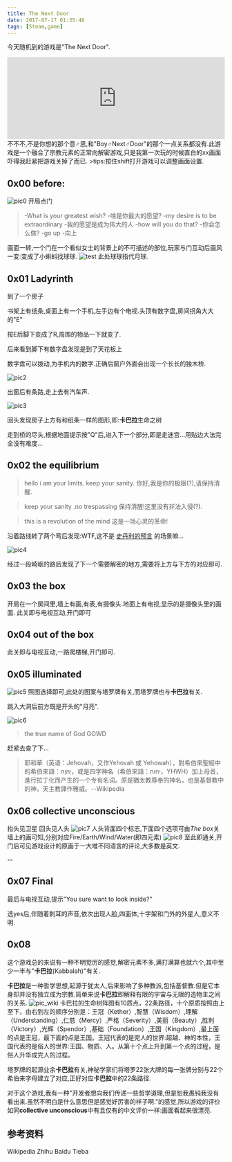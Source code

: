 ```yaml
---
﻿title: The Next Door
date: 2017-07-17 01:35:48
tags: [Steam,game]
---
```

今天随机到的游戏是"The Next Door".
<iframe src="https://store.steampowered.com/widget/447850/" style="border:none;height:190px;width:100%;max-width:646px;"></iframe>
不不不,不是你想的那个意♂思,和"Boy♂Next♂Door"的那个一点关系都没有.此游戏是一个融合了宗教元素的正常向解密游戏,只是我第一次玩的时候直白的xx画面吓得我赶紧把游戏关掉了而已.
<!--more-->
>tips:按住shift打开游戏可以调整画面设置.


## 0x00 before:
![pic0](https://steamuserimages-a.akamaihd.net/ugc/836958517716407373/0694D75E531745E578EDC5DD65AA42A4B2239F50/?pic0,jpg)
开局点门

>-What is your greatest wish?
>-啥是你最大的愿望?
>-my desire is to be extraordinary
>-我的愿望是成为伟大的人
>-how will you do that?
>-你会怎么做?
>-go up
>-向上

画面一转,一个门在一个看似女士的背景上的不可描述的部位,玩家与门互动后画风一变:变成了小蝌蚪找球球.
![test](https://steamuserimages-a.akamaihd.net/ugc/836958517716400857/8689F802B18B8FDD6BC99CBBAE3A4E29553BE5B0/?pic1.jpg)
此处球球指代月球.
## 0x01 Ladyrinth
到了一个房子

书架上有纸条,桌面上有一个手机,左手边有个电视.头顶有数字盘,房间拐角大大的"E"

按E后脚下变成了R,周围的物品一下就变了.

后来看到脚下有数字盘发现是到了天花板上

数字盘可以拨动,为手机内的数字.正确后窗户外面会出现一个长长的独木桥.

![pic2](https://steamuserimages-a.akamaihd.net/ugc/836958517716401664/A40E72D614D3611C7A69B127E2A8829251138787/?pic2.jpg)

出窗后有条路,走上去有汽车声.

![pic3](https://steamuserimages-a.akamaihd.net/ugc/836958517716401950/4CD77568503B0565F101773347CB43CED4ECE6C4/?pic3.jpg)

回头发现房子上方有和纸条一样的图形,即:**卡巴拉**生命之树

走到桥的尽头,根据地面提示按"Q"后,进入下一个部分,即是走迷宫...用贴边大法完全没有难度...

## 0x02 the equilibrium

>hello i am your limits. keep your sanity.
>你好,我是你的极限(?),请保持清醒.

>keep your sanity .no trespassing
>保持清醒!这里没有非法入侵(?).

>this is a revolution of the mind
>这是一场心灵的革命!

沿着路线转了两个弯后发现:WTF,这不是 [史丹利的预言](http://store.steampowered.com/app/221910/) 的场景嘛...

![pic4](https://steamuserimages-a.akamaihd.net/ugc/836958517716402703/1BADDB35A2583A84CB772008C2D3F5DACFD70957/?pic4.jpg)

经过一段崎岖的路后发现了下一个需要解密的地方,需要将上方与下方的对应即可.

## 0x03 the box
开局在一个房间里,墙上有画,有表,有摄像头.地面上有电视,显示的是摄像头里的画面.
此关即与电视互动,开门即可

## 0x04 out of the box
此关即与电视互动,一路爬楼梯,开门即可.

## 0x05 illuminated
![pic5](https://steamuserimages-a.akamaihd.net/ugc/836958517716403567/3957747B2C362092D1F820655CB06E4F23D3DE70/?pic5.jpg)
照图选择即可,此处的图案与塔罗牌有关,而塔罗牌也与**卡巴拉**有关.

跳入大洞后前方既是开头的"月亮".

![pic6](https://steamuserimages-a.akamaihd.net/ugc/836958517716438486/55AF5C6A80344042E389AB8714E7F077EE62AFC4/?pic6.jpg)
>the true name of God
>GOWD

赶紧去查了下...

> 耶和華（英语：Jehovah，又作Yehovah 或 Yehowah），對希伯來聖經中的希伯來語：יְהֹוָה‎‎，或是四字神名（希伯來語：יהוה‎‎，YHWH）加上母音，進行拉丁化而产生的一个专有名词。原是猶太教尊奉的神名，也是基督教中的神，天主教譯作雅威。--Wikipedia


## 0x06 collective unconscious
抬头见卫星 回头见人头
![pic7](https://steamuserimages-a.akamaihd.net/ugc/836958517716406822/2FE09E5A9402DF318F143467B769F56155BFE746/?pic7.jpg)
人头背面四个标志,下面四个选项可由*The box*关墙上的画可知,分别对应Fire/Earth/Wind/Water(即四元素)
![pic8](https://steamuserimages-a.akamaihd.net/ugc/836958517716407218/D1C3BB739B180812914F83B8D49EBBB96C75518A/?pic8.jpg)
至此即通关,开门后可见游戏设计的原画于一大堆不同语言的评论,大多数是英文.

--
## 0x07 Final
最后与电视互动,提示"You sure want to look inside?"

选yes后,伴随着刺耳的声音,依次出现人脸,四面体,十字架和门外的外星人,意义不明.

## 0x08 
这个游戏总的来说有一种不明觉厉的感觉,解密元素不多,满打满算也就六个,其中至少一半与"**卡巴拉**(Kabbalah)"有关.

**卡巴拉**是一种哲学思想,起源于犹太人,后来影响了多种教派,包括基督教.但是它本身却并没有独立成为宗教.简单来说**卡巴拉**即解释有限的宇宙与无限的造物主之间的关系.
![pic_wiki](https://upload.wikimedia.org/wikipedia/commons/9/95/Tree_of_life_bahir_hebrew.png)
卡巴拉的生命树阵图有10质点，22条路径，十个原质按照由上至下，由右到左的顺序分别是：王冠（Kether）,智慧（Wisdom）,理解（Understanding）,仁慈（Mercy）,严格（Severity）,美丽（Beauty）,胜利（Victory）,光辉（Spendor）,基础（Foundation）,王国（Kingdom）,最上面的点是王冠，最下面的点是王国。王冠代表的是完人的世界:超越、神的本性，王国代表的是俗人的世界:王国、物质、人。从第十个点上升到第一个点的过程，是俗人升华成完人的过程。

塔罗牌的起源业余**卡巴拉**有关,神秘学家们将塔罗22张大牌的每一张牌分别与22个希伯来字母建立了对应,正好对应**卡巴拉**中的22条路径.

对于这个游戏,我有一种"开发者想向我们传递一些哲学道理,但是恕我愚钝我没有看出来.虽然不明白是什么意思但是感觉好厉害的样子啊."的感觉,所以游戏的评价如同**collective unconscious**中有且仅有的中文评价一样:画面看起来很漂亮.

## 参考资料
Wikipedia
Zhihu
Baidu Tieba

